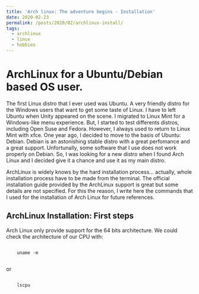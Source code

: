 ```yaml
---
title: 'Arch linux: The adventure begins - Installation'
date: 2020-02-23
permalink: /posts/2020/02/archlinux-install/
tags:
  - archlinux
  - linux
  - hobbies
--- 
```


ArchLinux for a Ubuntu/Debian based OS user.
======
The first Linux distro that I ever used was Ubuntu. A very friendly distro for the Windows users that want to get some taste of Linux. I have to left Ubuntu when Unity appeared on the scene. I migrated to Linux Mint for a Windows-like menu experience. But, I started to test differents distros, including Open Suse and Fedora. However, I always used to return to Linux Mint with xfce. One year ago, I decided to move to the basis of Ubuntu: Debian. Debian is an astonishing stable distro with a great perfomance and a great support. Unfortunally, some software that I use does not work properly on Debian. So, I was looking for a new distro when I found Arch Linux and I decided give it a chance and use it as my main distro.

ArchLinux is widely knows by the hard installation process... actually, whole installation process have to be made from the terminal. The official installation guide provided by the ArchLinux support is great but some details are not specified. For this the reason, I write here the commands that I used for the installation of Arch Linux for future references.
  
ArchLinux Installation: First steps
------  
Arch Linux only provide support for the 64 bits architecture. We could check the architecture of our CPU with:

<p>
  <code> 
    uname -m
  </code>
</p>

or 

<p>
  <code> 
    lscpu
  </code>
</p>
